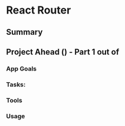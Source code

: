 # React Router

## Summary

## Project Ahead () - Part 1 out of 

### App Goals

### Tasks:

### Tools

### Usage


